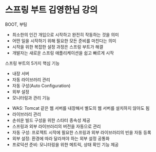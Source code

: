 

# 스프링 부트 김영한님 강의

BOOT, 부팅

* 최소한의 인간 개입으로 시작하고 완전히 작동하는 것을 의미
* 어떤 일을 시작하기 위해 필요한 모든 준비를 마친다는 의미
*  시작을 위한 복잡한 설정 과정은 스프링 부트가 해결
* 개발자는 새로운 스프링 애플리케이션을 쉽고 빠르게 시작

스프링 부트의 5가지 핵심 기능 

- ﻿﻿내장 서버
- ﻿﻿자동 라이브러리 관리
- ﻿﻿자동 구성(Auto Configuration)
- ﻿﻿외부 설정
- ﻿﻿모니터링과 관리 기능





* WAS: Tomcat 같은 웹 서버를 내장해서 별도의 웹 서버를 설치하지 않아도 됨
* 라이브러리 관리
*  손쉬운 빌드 구성을 위한 스타터 종속성 제공
*  스프링과 외부 라이브러리의 버전을 자동으로 관리
*  자동 구성: 프로젝트 시작에 필요한 스프링과 외부 라이브러리의 빈을 자동 등록
*  외부 설정: 환경에 따라 달라져야 하는 외부 설정 공통화
*  프로덕션 준비: 모니터링을 위한 메트릭, 상태 확인 기능 제공